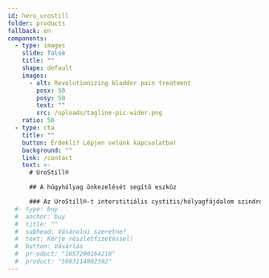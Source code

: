 ```yaml
---
id: hero_urostill
folder: products
fallback: en
components:
  - type: images
    slide: false
    title: ""
    shape: default
    images:
      - alt: Revolutionizing bladder pain treatment
        posx: 50
        posy: 50
        text: ""
        src: /uploads/tagline-pic-wider.png
    ratio: 50
  - type: cta
    title: ""
    button: Érdekli? Lépjen velünk kapcsolatba!
    background: ""
    link: /contact
    text: >-
      # UroStill®

      ## A húgyhólyag önkezelését segítő eszköz

      ### Az UroStill®-t interstitiális cystitis/hólyagfájdalom szindrómában (IC/BPS) szenvedő nőbetegek számára tervezte Dr. Lovász Sándor, azonban más, rendszeres húgyhólyagfeltöltést igénylő betegségben szenvedők fájdalom- és komplikációmentes otthoni önkezelésére is használható. Az UroStill® tartalmazza az UroDapter® urológiai fecskendő adaptert is.
  #- type: buy
  #  anchor: buy
  #  title: ""
  #  subhead: Vásárolni szeretne?
  #  text: Kérje részletfizetéssel!
  #  button: Vásárlás
  #  pr-oduct: "1657290164218"
  #  product: "5983114002592"
---
```

